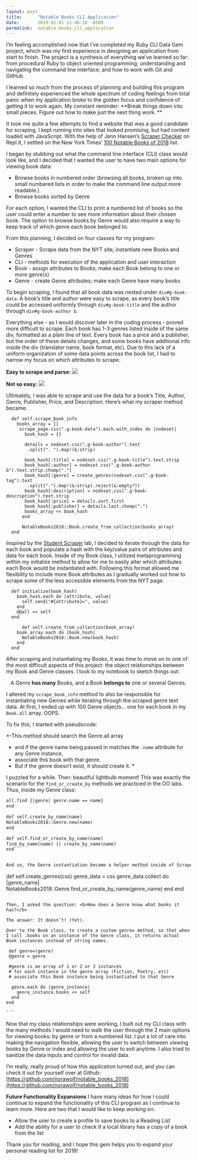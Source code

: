 ```yaml
---
layout: post
title:      "Notable Books CLI Application"
date:       2019-02-01 11:46:38 -0500
permalink:  notable_books_cli_application
---
```



I’m feeling accomplished now that I’ve completed my Ruby CLI Data Gem project, which was my first experience in designing an application from start to finish. The project is a synthesis of everything we’ve learned so far: from procedural Ruby to object oriented programming; understanding and navigating the command line interface; and how to work with Git and GitHub. 

I learned so much from the process of planning and building this program and definitely experienced the whole spectrum of coding feelings from total panic when my application broke to the golden focus and confidence of getting it to work again. My constant reminder: **Break things down into small pieces. Figure out how to make just the next thing work. **

It took me quite a few attempts to find a website that was a good candidate for scraping. I kept running into sites that looked promising, but had content loaded with JavaScript. With the help of Jenn Hansen’s [Scraper Checker](https://repl.it/@jenn_leigh_hansen/ScraperChecker?language=ruby) on Repl.it, I settled on the New York Times’ [100 Notable Books of 2018](https://www.nytimes.com/interactive/2018/11/19/books/review/100-notable-books.html) list. 

I began by stubbing out what the command line interface (CLI) class would look like, and I decided that I wanted the user to have two main options for viewing book data:

* Browse books in numbered order (browsing all books, broken up into small numbered lists in order to make the command line output more readable.)
* Browse books sorted by Genre

For each option, I wanted the CLI to print a numbered list of books so the user could enter a number to see more information about their chosen book. The option to browse books by Genre would also require a way to keep track of which genre each book belonged to. 

From this planning, I decided on four classes for my program: 

* Scraper - Scrape data from the NYT site; instantiate new Books and Genres
* CLI - methods for execution of the application and user interaction
* Book - assign attributes to Books; make each Book belong to one or more genre(s)
* Genre - create Genre attributes; make each Genre have many books

To begin scraping, I found that all book data was nested under `div#g-book-data`. A book’s title and author were easy to scrape, as every book’s title could be accessed uniformly through `div#g-book-title` and the author through `div#g-book-author b`.

Everything else - as I would discover later in the coding process -  proved more difficult to scrape. Each book has 1-3 genres listed inside of the same div, formatted as a plain line of text. Every book has a price and a publisher, but the order of these details changes, and some books have additional info inside the div (translator name, book format, etc). Due to this lack of a uniform organization of some data points across the book list, I had to narrow my focus on which attributes to scrape. 

**Easy to scrape and parse:**
![](https://drive.google.com/uc?export=view&id=1g73trR_KnHR0dTRKKjADExfUxUqGTYjS)


**Not so easy:**
![](https://drive.google.com/uc?export=view&id=15W2IQH8IWOpI9VLCUZ5_TPCua18_NIt0)

Ultimately, I was able to scrape and use the data for a book’s Title, Author, Genre, Publisher, Price, and Description. Here’s what my scraper method became: 

```
  def self.scrape_book_info
    books_array = []
     scrape_page.css(".g-book-data").each.with_index do |nodeset|
       book_hash = {}

       details = nodeset.css(".g-book-author").text
        .split(". ").map!(&:strip)
        
       book_hash[:title] = nodeset.css(".g-book-title").text.strip
       book_hash[:author] = nodeset.css(".g-book-author b").text.strip.chomp(".")
       book_hash[:genre] = create_genres(nodeset.css(".g-book-tag").text
        .split(".").map!(&:strip).reject(&:empty?))
       book_hash[:description] = nodeset.css(".g-book-description").text.strip
       book_hash[:price] = details.sort.first
       book_hash[:publisher] = details.last.chomp(".")
       books_array << book_hash
      end

      NotableBooks2018::Book.create_from_collection(books_array)
  end
```

Inspired by the [Student Scraper](https://github.com/norawolf/oo-student-scraper-online-web-pt-112618) lab, I decided to iterate through the data for each book and populate a hash with the key/value pairs of attributes and data for each book. Inside of my Book class, I utilized metaprogramming within my initialize method to allow for me to easily alter which attributes each Book would be instantiated with. Following this format allowed me flexibility to include more Book attributes as I gradually worked out how to scrape some of the less accessible elements from the NYT page. 

```
  def initialize(book_hash)
    book_hash.each do |attribute, value|
      self.send("#{attribute}=", value)
    end
    @@all << self
  end
	
	  def self.create_from_collection(book_array)
    book_array.each do |book_hash|
      NotableBooks2018::Book.new(book_hash)
    end
  end
```

After scraping and instantiating my Books, it was time to move on to one of the most difficult aspects of this project: the object relationships between my Book and Genre classes. I took to my notebook to sketch things out:

<center>A Genre <b>has many</b> Books, and a Book <b>belongs to</b> one or several Genres.</center>

I altered my `scrape_book_info` method to also be responsible for instantiating new Genres while iterating through the scraped genre text data. At first, I ended up with 100 Genre objects... one for each book in my `Book.all` array. OOPS.

To fix this, I started with pseudocode:

*-This method should search the Genre.all array 
- and if the genre name being passed in matches the `.name` attribute for any Genre instance, 
- associate this book with that genre. 
- But if the genre doesn’t exist, it should create it. *

I puzzled for a while. Then: beautiful lightbulb moment! This was exactly the scenario for the `find_or_create_by` methods we practiced in the OO labs. Thus, inside my Genre class:


```def self.find_by_name(name)
all.find {|genre| genre.name == name}
end

def self.create_by_name(name)
NotableBooks2018::Genre.new(name)
end

def self.find_or_create_by_name(name)
find_by_name(name) || create_by_name(name)
end```


And so, the Genre instantiation became a helper method inside of Scraper.rb that I called while assigning the value of my `book_hash[:genre]` attribute. Since Books have 1-3 genres, I iterated with `.collect` so that this method would return an array with either 1, 2, or 3 Genre instances.

```
def self.create_genres(css)
    genre_data = css
    genre_data.collect do |genre_name|
      NotableBooks2018::Genre.find_or_create_by_name(genre_name)
    end
end
```

Then, I asked the question: <b>How does a Genre know what books it has?</b>

The answer: It doesn’t! (Yet).

Over to the Book class, to create a custom genre= method, so that when I call .books on an instance of the Genre class, it returns actual Book instances instead of string names. 

  ```
	 def genre=(genre)
     @genre = genre
		
     #genre is an array of 1 or 2 or 3 instances
     # for each instance in the genre array (Fiction, Poetry, etc)
     # associate this Book instance being instantiated to that Genre
		
      genre.each do |genre_instance|
        genre_instance.books << self
      end
	end

	```

Now that my class relationships were working, I built out my CLI class with the many methods I would need to walk the user through the 2 main options for viewing books: by genre or from a numbered list. I put a lot of care into making the navigation flexible, allowing the user to switch between viewing books by Genre or index and allowing the user to exit anytime. I also tried to sanitize the data inputs and control for invalid data. 

I’m really, really proud of how this application turned out, and you can check it out for yourself over at Github: [https://github.com/norawolf/notable_books_2018](https://github.com/norawolf/notable_books_2018)

**Future Functionality Expansions**
I have many ideas for how I could continue to expand the functionality of this CLI program as I continue to learn more. Here are two that I would like to keep working on:

* Allow the user to create a profile to save books to a Reading List
* Add the ability for a user to check if a local library has a copy of a book from the list 

Thank you for reading, and I hope this gem helps you to expand your personal reading list for 2019!









